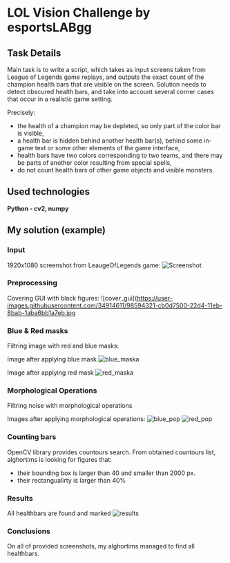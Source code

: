 
# LOL Vision Challenge by esportsLABgg

## Task Details
Main task is to write a script, which takes as input screens taken from League of Legends game replays, and
outputs the exact count of the champion health bars that are visible on the screen.
Solution needs to detect obscured health bars, and take into account several corner cases that occur in a realistic game
setting.

Precisely:

* the health of a champion may be depleted, so only part of the color bar is visible,
* a health bar is hidden behind another health bar(s), behind some in-game text or some other elements of the
game interface,
* health bars have two colors corresponding to two teams, and there may be parts of another color resulting
from special spells,
* do not count health bars of other game objects and visible monsters.

## Used technologies
**Python - cv2, numpy**

## My solution (example)

### Input 

1920x1080 screenshot from LeaugeOfLegends game:
![Screenshot](https://user-images.githubusercontent.com/34914611/98594211-a4e7d500-22d4-11eb-850f-bfbcdd9dc9d0.jpg)

### Preprocessing

Covering GUI with black figures:
![cover_gui](https://user-images.githubusercontent.com/34914611/98594321-cb0d7500-22d4-11eb-8bab-1aba6bb1a7eb.jpg

### Blue & Red masks

Filtring image with red and blue masks:

Image after applying blue mask 
![blue_maska](https://user-images.githubusercontent.com/34914611/98594806-76b6c500-22d5-11eb-8bb2-1b93eb6939cf.jpg)

Image after applying red mask 
![red_maska](https://user-images.githubusercontent.com/34914611/98594780-6dc5f380-22d5-11eb-812c-e2cc9e90acf6.jpg)


### Morphological Operations

Filtring noise with morphological operations


Images after applying morphological operations:
![blue_pop](https://user-images.githubusercontent.com/34914611/98595187-f0e74980-22d5-11eb-9b85-6e14b16894c7.jpg)
![red_pop](https://user-images.githubusercontent.com/34914611/98595212-f93f8480-22d5-11eb-8682-4b804eac00d4.jpg)


### Counting bars

OpenCV library provides countours search.
From obtained countours list, alghortims is looking for figures that:
* their bounding box is larger than 40 and smaller than 2000 px.
* their rectangualirty is larger than 40%

### Results

All healthbars are found and marked
![results](https://user-images.githubusercontent.com/34914611/98596431-b8486f80-22d7-11eb-9bb3-65e7913def04.jpg)

### Conclusions

On all of provided screenshots, my alghortims managed to find all healthbars.

